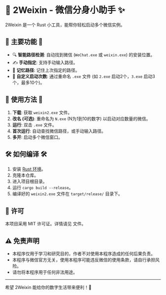 # 🚀 2Weixin - 微信分身小助手 ✨

2Weixin 是一个 Rust 小工具，能帮你轻松启动多个微信实例。

## 🌟 主要功能 🌟

*   🔍 **智能路径检测**: 自动找到微信 (`WeChat.exe` 或 `weixin.exe`) 的安装位置。
*   ✍️ **手动指定**: 支持手动输入路径。
*   💾 **记忆路径**: 记住上次指定的路径。
*   🔢 **自定义启动次数**: 通过重命名 `.exe` 文件 (如 `2.exe` 启动2个，`3.exe` 启动3个，最多10个)。

## 🧸 使用方法 🧸

1.  **下载**: 获取 `weixin2.exe` 文件。
2.  **改名 (可选)**: 重命名为 `N.exe` (N为1到10的数字) 以启动对应数量的微信。
3.  **运行**: 双击 `.exe` 文件。
4.  **首次运行**: 自动查找微信路径，或手动输入路径。
5.  **多开**: 启动多个微信窗口。

## 🛠️ 如何编译 🛠️

1.  安装 [Rust 环境](https://www.rust-lang.org/tools/install)。
2.  克隆本仓库。
3.  进入项目根目录。
4.  运行 `cargo build --release`。
5.  编译好的 `weixin2.exe` 文件在 `target/release/` 目录下。

## 📄 许可

本项目采用 MIT 许可证。详情请见 <mcfile name="LICENSE" path="i:\JBCode\Rust\Weixin2\LICENSE"></mcfile> 文件。

## ⚠️ 免责声明

*   本程序仅用于学习和研究目的，作者不对使用本程序造成的任何后果负责。
*   本程序与微信官方无关，使用本程序可能违反微信的使用条款，请自行承担风险。
*   请勿将本程序用于任何非法用途。

---

希望 2Weixin 能给你的数字生活带来便利！💖
